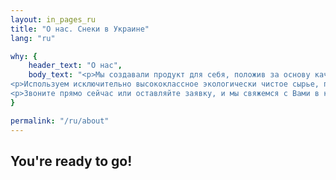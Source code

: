 ```yaml
---
layout: in_pages_ru
title: "О нас. Снеки в Украине"
lang: "ru"

why: {
    header_text: "О нас",
    body_text: "<p>Мы создавали продукт для себя, положив за основу качество, многолетний опыт и желание делиться этим с Вами по всей территории Украины.</p>
<p>Используем исключительно высококлассное экологически чистое сырье, прошедшее контроль качества. Мясные снеки изготавливаются на новейшем технологическом оборудовании в Украине, что позволяет правильно сохранить и донести до Вас не просто потрясающий вкус, а философию семьи Nik.S ON, философию вкуса, любви к своему делу, философию жить вкусно!</p>
<p>Звоните прямо сейчас или оставляйте заявку, и мы свяжемся с Вами в кратчайшее время!</p><p>Nik.S <span>ON</span> – ВКЛючай вкус!</p>",
}

permalink: "/ru/about"
---
```


## You're ready to go!
